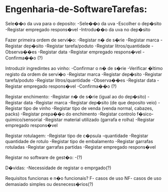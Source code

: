 # Engenharia-de-SoftwareTarefas:

Sele��o da uva para o deposito:
-Sele��o da uva
-Escolher o dep�sito
-Registar empregado respons�vel
-Introdu��o da uva no dep�sito


Fazer primeira ordem de servi�o:
-Registar n� de s�rie
-Registar marca
-Registar dep�sito
-Registar tarefa/poduto
	-Registar litros/quantidade
-Observa��es
-Registar data
-Registar empregado respons�vel
-Confirma��o (?)


Introduzir ingredintes ao vinho:
-Confirmar o n� de s�rie
-Verificar �ltimo registo da ordem de servi�o
-Registar marca
-Registar dep�sito
-Registar tarefa/poduto
	-Registar litros/quantidade
-Observa��es
-Registar data
-Registar empregado respons�vel
-Confirma��o (?)

Registar enchimento:
-Registar n� de s�rie (igual ao do dep�sito)
-Registar data
-Registar marca
-Registar dep�sito (de que deposito veio)
-Registar tipo de vinho
-Registar tipo de venda (venda normal, cabazes, packs)
-Registar prepa��o do enchimento
-Registar controlo f�sico-quimico/sensorial
-Registar material utilizado (garrafa e rolha)
-Registar empregado respons�vel
	

Registar rotulagem:
-Registar tipo de c�psula
	-quantidade
-Registar quantidade de rotulo
-Registar tipo de embalamento
-Registar garrafas rotuladas
-Registar garrafas partidas
-Registar empregado respons�vel 	


Registar no software de gest�o:
-(?)



















D�vidas:
-Necessidade de registar o emprgado(?)




Requisitos funcionas e n�o funcionais?
F- casos de uso
NF- casos de uso demasiado simples ou desnecess�rios(?)







